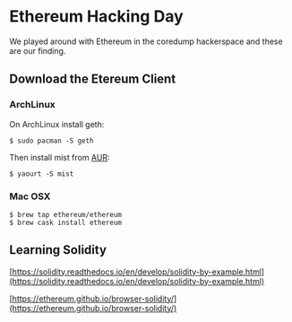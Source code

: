 # Ethereum Hacking Day

We played around with Ethereum in the coredump hackerspace and these are our finding.

## Download the Etereum Client

### ArchLinux

On ArchLinux install geth:

```
$ sudo pacman -S geth
```

Then install mist from [AUR](https://aur.archlinux.org/packages/mist/):

```
$ yaourt -S mist
```

### Mac OSX

```
$ brew tap ethereum/ethereum
$ brew cask install ethereum
```

## Learning Solidity

[https://solidity.readthedocs.io/en/develop/solidity-by-example.html](https://solidity.readthedocs.io/en/develop/solidity-by-example.html)

[https://ethereum.github.io/browser-solidity/](https://ethereum.github.io/browser-solidity/)


